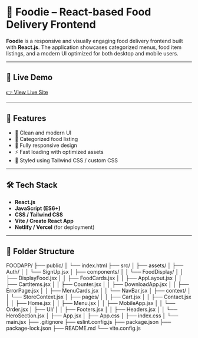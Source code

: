 # 🍴 Foodie – React-based Food Delivery Frontend

**Foodie** is a responsive and visually engaging food delivery frontend built with **React.js**. The application showcases categorized menus, food item listings, and a modern UI optimized for both desktop and mobile users.

---

## 🔗 Live Demo

[👉 View Live Site](https://food-delivery-app-three-sigma.vercel.app/)

---

## 🚀 Features

- 🍕 Clean and modern UI
- 🍱 Categorized food listing
- 📱 Fully responsive design
- ⚡ Fast loading with optimized assets
- 🎨 Styled using Tailwind CSS / custom CSS

---

## 🛠️ Tech Stack

- **React.js**
- **JavaScript (ES6+)**
- **CSS / Tailwind CSS**
- **Vite / Create React App**
- **Netlify / Vercel** (for deployment)

---

## 📂 Folder Structure
FOODAPP/
├── public/
│   └── index.html
├── src/
│   ├── assets/
│   ├── Auth/
│   │   └── SignUp.jsx
│   ├── components/
│   │   └── FoodDisplay/
│   │       ├── DisplayFood.jsx
│   │       ├── FoodCards.jsx
│   │       ├── AppLayout.jsx
│   │       ├── CartItems.jsx
│   │       ├── Counter.jsx
│   │       ├── DownloadApp.jsx
│   │       ├── ErrorPage.jsx
│   │       ├── MenuCards.jsx
│   │       └── NavBar.jsx
│   ├── context/
│   │   └── StoreContext.jsx
│   ├── pages/
│   │   ├── Cart.jsx
│   │   ├── Contact.jsx
│   │   ├── Home.jsx
│   │   ├── Menu.jsx
│   │   ├── MobileApp.jsx
│   │   └── Order.jsx
│   ├── UI/
│   │   ├── Footers.jsx
│   │   ├── Headers.jsx
│   │   └── HeroSection.jsx
│   ├── App.jsx
│   ├── App.css
│   ├── index.css
│   └── main.jsx
├── .gitignore
├── eslint.config.js
├── package.json
├── package-lock.json
├── README.md
└── vite.config.js



